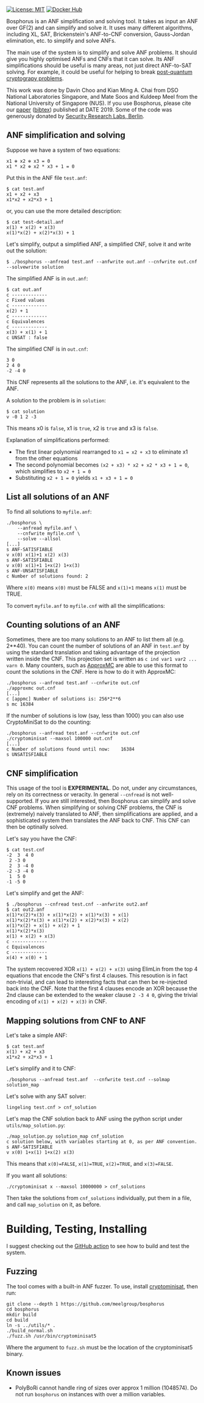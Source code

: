 [![License: MIT](https://img.shields.io/badge/License-MIT-yellow.svg)](https://opensource.org/licenses/MIT)
[![Docker Hub](https://img.shields.io/badge/docker-latest-blue.svg)](https://hub.docker.com/r/msoos/bosphorus/)

Bosphorus is an ANF simplification and solving tool. It takes as input an ANF
over GF(2) and can simplify and solve it. It uses many different algorithms,
including XL, SAT, Brickenstein's ANF-to-CNF conversion, Gauss-Jordan
elimination, etc. to simplify and solve ANFs.

The main use of the system is to simplify and solve ANF problems. It should
give you highly optimised ANFs and CNFs that it can solve. Its ANF
simplifications should be useful is many areas, not just direct ANF-to-SAT
solving. For example, it could be useful for helping to break [post-quantum
cryptograpy
problems](https://csrc.nist.gov/projects/post-quantum-cryptography).

This work was done by Davin Choo and Kian Ming A. Chai from DSO National
Laboratories Singapore, and Mate Soos and Kuldeep Meel from the National
University of Singapore (NUS). If you use Bosphorus, please cite our
[paper](https://www.cs.toronto.edu/~meel/Papers/date-cscm19.pdf)
([bibtex](https://www.cs.toronto.edu/~meel/bib/CSCM19.bib)) published at DATE
2019. Some of the code was generously donated by [Security Research Labs,
Berlin](https://srlabs.de/).


## ANF simplification and solving
Suppose we have a system of two equations:
```
x1 ⊕ x2 ⊕ x3 = 0
x1 * x2 ⊕ x2 * x3 + 1 = 0
```

Put this in the ANF file `test.anf`:
```
$ cat test.anf
x1 + x2 + x3
x1*x2 + x2*x3 + 1
```
or, you can use the more detailed description:
```
$ cat test-detail.anf
x(1) + x(2) + x(3)
x(1)*x(2) + x(2)*x(3) + 1
```

Let's simplify, output a simplified ANF, a simplified CNF, solve it and write
out the solution:
```
$ ./bosphorus --anfread test.anf --anfwrite out.anf --cnfwrite out.cnf --solvewrite solution
```

The simplified ANF is in `out.anf`:
```
$ cat out.anf
c -------------
c Fixed values
c -------------
x(2) + 1
c -------------
c Equivalences
c -------------
x(3) + x(1) + 1
c UNSAT : false
```

The simplified CNF is in `out.cnf`:
```
3 0
2 4 0
-2 -4 0
```
This CNF represents all the solutions to the ANF, i.e. it's equivalent to the
ANF.


A solution to the problem is in `solution`:
```
$ cat solution
v -0 1 2 -3
```
This means x0 is `false`, x1 is `true`, x2 is `true` and x3 is `false`.

Explanation of simplifications performed:
* The first linear polynomial rearranged to `x1 = x2 + x3` to eliminate x1 from the other equations
* The second polynomial becomes `(x2 + x3) * x2 + x2 * x3 + 1 = 0`, which simplifies to `x2 + 1 = 0`
* Substituting `x2 + 1 = 0` yields `x1 + x3 + 1 = 0`

## List all solutions of an ANF

To find all solutions to `myfile.anf`:
```
./bosphorus \
    --anfread myfile.anf \
    --cnfwrite myfile.cnf \
    --solve --allsol
[...]
s ANF-SATISFIABLE
v x(0) x(1)+1 x(2) x(3)
s ANF-SATISFIABLE
v x(0) x(1)+1 1+x(2) 1+x(3)
s ANF-UNSATISFIABLE
c Number of solutions found: 2
```

Where `x(0)` means `x(0)` must be FALSE and `x(1)+1` means `x(1)` must be TRUE.

To convert `myfile.anf` to `myfile.cnf` with all the simplifications:

## Counting solutions of an ANF

Sometimes, there are too many solutions to an ANF to list them all (e.g.
2**40). You can count the number of solutions of an ANF in `test.anf` by using
the standard translation and taking advantage of the projection written inside
the CNF. This projection set is written as `c ind var1 var2 ... varn 0`. Many
counters, such as [ApproxMC](https://github.com/meelgroup/approxmc) are able to
use this format to count the solutions in the CNF. Here is how to do it with
ApproxMC:

```
./bosphorus --anfread test.anf --cnfwrite out.cnf
./approxmc out.cnf
[...]
c [appmc] Number of solutions is: 256*2**6
s mc 16384
```

If the number of solutions is low (say, less than 1000) you can also use
CryptoMiniSat to do the counting:

```
./bosphorus --anfread test.anf --cnfwrite out.cnf
./cryptominisat --maxsol 100000 out.cnf
[...]
c Number of solutions found until now:    16384
s UNSATISFIABLE
```

## CNF simplification

This usage of the tool is **EXPERIMENTAL**. Do not, under any circumstances,
rely on its correctness or veracity. In general `--cnfread` is not
well-supported. If you are still interested, then Bosphorus can simplify and
solve CNF problems. When simplifying or solving CNF problems, the CNF is
(extremely) naively translated to ANF, then simplifications are applied, and a
sophisticated system then translates the ANF back to CNF. This CNF can then be
optinally solved.

Let's say you have the CNF:

```
$ cat test.cnf
-2  3  4 0
 2 -3 0
 2  3 -4 0
-2 -3 -4 0
 1  5 0
-1 -5 0
```

Let's simplify and get the ANF:
```
$ ./bosphorus --cnfread test.cnf --anfwrite out2.anf
$ cat out2.anf
x(1)*x(2)*x(3) + x(1)*x(2) + x(1)*x(3) + x(1)
x(1)*x(2)*x(3) + x(1)*x(2) + x(2)*x(3) + x(2)
x(1)*x(2) + x(1) + x(2) + 1
x(1)*x(2)*x(3)
x(1) + x(2) + x(3)
c -------------
c Equivalences
c -------------
x(4) + x(0) + 1

```

The system recovered XOR `x(1) + x(2) + x(3)` using ElimLin from the top 4
equations that encode the CNF's first 4 clauses. This resoution is in fact
non-trivial, and can lead to interesting facts that can then be re-injected
back into the CNF. Note that the first 4 clauses encode an XOR because the 2nd
clause can be extended to the weaker clause `2 -3 4 0`, giving the trivial
encoding of `x(1) + x(2) + x(3)` in CNF.

## Mapping solutions from CNF to ANF

Let's take a simple ANF:

```
$ cat test.anf
x(1) + x2 + x3
x1*x2 + x2*x3 + 1
```

Let's simplify and it to CNF:

```
./bosphorus --anfread test.anf  --cnfwrite test.cnf --solmap solution_map
```

Let's solve with any SAT solver:

```
lingeling test.cnf > cnf_solution
```

Let's map the CNF solution back to ANF using the python script under `utils/map_solution.py`:

```
./map_solution.py solution_map cnf_solution
c solution below, with variables starting at 0, as per ANF convention.
s ANF-SATISFIABLE
v x(0) 1+x(1) 1+x(2) x(3)
```

This means that `x(0)=FALSE`, `x(1)=TRUE`, `x(2)=TRUE`, and `x(3)=FALSE`.

If you want all solutions:

```
./cryptominisat x --maxsol 10000000 > cnf_solutions
```

Then take the solutions from `cnf_solutions` individually, put them in a file,
and call `map_solution` on it, as before.

# Building, Testing, Installing

I suggest checking out the [GitHub
action](https://github.com/meelgroup/bosphorus/blob/master/.github/workflows/build.yml)
to see how to build and test the system.

## Fuzzing
The tool comes with a built-in ANF fuzzer. To use, install
[cryptominisat](https://github.com/msoos/cryptominisat), then run:

```
git clone --depth 1 https://github.com/meelgroup/bosphorus
cd bosphorus
mkdir build
cd build
ln -s ../utils/* .
./build_normal.sh
./fuzz.sh /usr/bin/cryptominisat5
```

Where the argument to `fuzz.sh` must be the location of the cryptominisat5 binary.

## Known issues
- PolyBoRi cannot handle ring of sizes over approx 1 million (1048574). Do not
  run `bosphorus` on instances with over a million variables.
